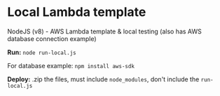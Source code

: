 # Local Lambda template

NodeJS (v8) - AWS Lambda template & local testing
(also has AWS database connection example)

**Run:** `node run-local.js`

For database example: `npm install aws-sdk`

**Deploy:** .zip the files, must include `node_modules`, don't include the `run-local.js`
